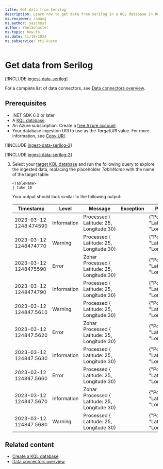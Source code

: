 ```yaml
---
title: Get data from Serilog
description: Learn how to get data from Serilog in a KQL database in Real-Time Intelligence.
ms.reviewer: ramacg
ms.author: yaschust
author: YaelSchuster
ms.topic: how-to
ms.date: 11/19/2024
ms.subservice: rti-kusto
---
```

# Get data from Serilog

[!INCLUDE [ingest-data-serilog](~/../kusto-repo/data-explorer/includes/cross-repo/ingest-data-serilog.md)]

For a complete list of data connectors, see [Data connectors overview](data-connectors/data-connectors.md).

## Prerequisites

* .NET SDK 6.0 or later
* A [KQL database](/fabric/real-time-analytics/create-database).
* An Azure subscription. Create a [free Azure account](https://azure.microsoft.com/free/).<a id=ingestion-uri></a>
* Your database ingestion URI to use as the *TargetURI* value. For more information, see [Copy URI](access-database-copy-uri.md#copy-uri).

[!INCLUDE [ingest-data-serilog-2](~/../kusto-repo/data-explorer/includes/cross-repo/ingest-data-serilog-2.md)]

[!INCLUDE [ingest-data-serilog-3](~/../kusto-repo/data-explorer/includes/cross-repo/ingest-data-serilog-3.md)]

3. Select your [target KQL database](access-database-copy-uri.md) and run the following query to explore the ingested data, replacing the placeholder *TableName* with the name of the target table:

    ```kusto
    <TableName>
    | take 10
    ```

    Your output should look similar to the following output:

    |Timestamp  |Level  |Message  |Exception  | Properties | Position | Elapsed |
    |---------|---------|---------|---------|---------|---------|---------|
    | 2023-03-12 1248:474590 | Information | Processed { Latitude: 25, Longitude:30} | |  {"Position":  { "Latitude": 25, "Longitude":30} | { "Latitude": 25, "Longitude":30} |34 |
    | 2023-03-12 1248474770 | Warning | Processed { Latitude: 25, Longitude:30} | |  {"Position":  { "Latitude": 25, "Longitude":30} | { "Latitude": 25, "Longitude":30} |34 |
    | 2023-03-12 1248475590 | Error| Zohar Processed {  Latitude: 25, Longitude:30} | |  {"Position":  { "Latitude": 25, "Longitude":30} | { "Latitude": 25, "Longitude":30} |34 |
    | 2023-03-12 1248474790 | Information | Processed { Latitude: 25, Longitude:30} | |  {"Position":  { "Latitude": 25, "Longitude":30} | { "Latitude": 25, "Longitude":30} |34 |
    | 2023-03-12 124847.5610 | Warning | Processed { Latitude: 25, Longitude:30} | |  {"Position":  { "Latitude": 25, "Longitude":30} | { "Latitude": 25, "Longitude":30} |34 |
    | 2023-03-12 124847.5620 | Error| Zohar Processed {  Latitude: 25, Longitude:30} | |  {"Position":  { "Latitude": 25, "Longitude":30} | { "Latitude": 25, "Longitude":30} |34 |
    | 2023-03-12 124847.5630 | Information | Processed { Latitude: 25, Longitude:30} | |  {"Position":  { "Latitude": 25, "Longitude":30} | { "Latitude": 25, "Longitude":30} |34 |
    | 2023-03-12 124847.5660 | Error| Processed { Latitude: 25, Longitude:30} | |  {"Position":  { "Latitude": 25, "Longitude":30} | { "Latitude": 25, "Longitude":30} |34 |
    | 2023-03-12 124847.5670 | Information | Zohar Processed {  Latitude: 25, Longitude:30} | |  {"Position":  { "Latitude": 25, "Longitude":30} | { "Latitude": 25, "Longitude":30} |34 |
    | 2023-03-12 124847.5680 | Warning | Processed { Latitude: 25, Longitude:30} | |  {"Position":  { "Latitude": 25, "Longitude":30} | { "Latitude": 25, "Longitude":30} |34 |

## Related content

* [Create a KQL database](create-database.md)
* [Data connectors overview](data-connectors/data-connectors.md)